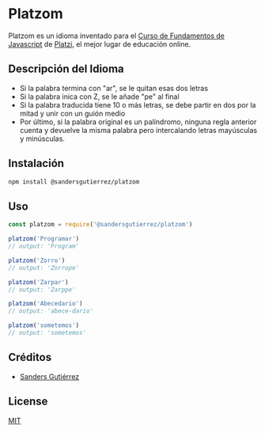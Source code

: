 # Platzom

Platzom es un idioma inventado para el [Curso de Fundamentos de Javascript](https://platzi.com/js) de [Platzi](https://platzi.com), el mejor lugar de educación online.

## Descripción del Idioma

-   Si la palabra termina con "ar", se le quitan esas dos letras
-   Si la palabra inica con Z, se le añade "pe" al final
-   Si la palabra traducida tiene 10 o más letras, se debe partir en dos por la mitad y unir con un guión medio
-   Por último, si la palabra original es un palíndromo, ninguna regla anterior cuenta y devuelve la misma palabra
    pero intercalando letras mayúsculas y minúsculas.

## Instalación

```bash
npm install @sandersgutierrez/platzom
```

## Uso

```javascript
const platzom = require('@sandersgutierrez/platzom')

platzom('Programar')
// output: 'Program'

platzom('Zorro')
// output: 'Zorrope'

platzom('Zarpar')
// output: 'Zarppe'

platzom('Abecedario')
// output: 'abece-dario'

platzom('sometemos')
// output: 'sometemos'
```

## Créditos

-   [Sanders Gutiérrez](https://sandersgutierrez.github.io)

## License

[MIT](https://opensource.org/licenses/MIT)
